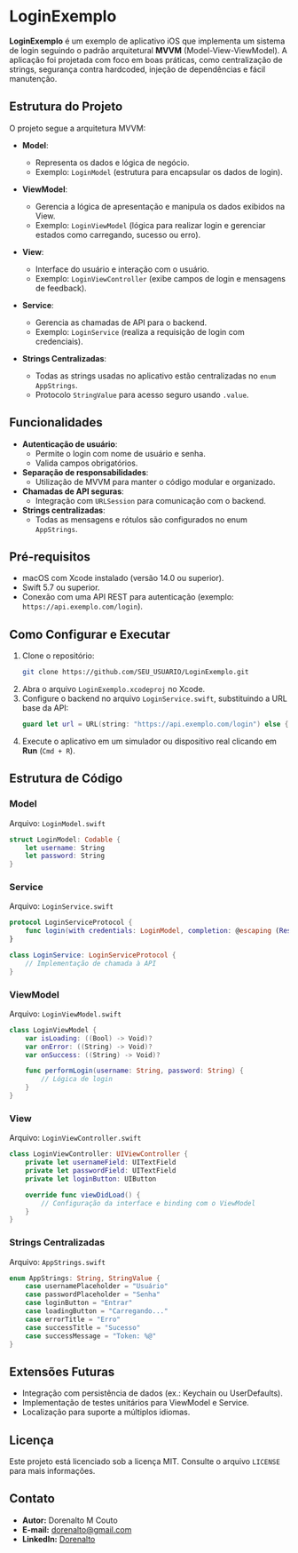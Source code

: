 # LoginExemplo

**LoginExemplo** é um exemplo de aplicativo iOS que implementa um sistema de login seguindo o padrão arquitetural **MVVM** (Model-View-ViewModel). A aplicação foi projetada com foco em boas práticas, como centralização de strings, segurança contra hardcoded, injeção de dependências e fácil manutenção.

## Estrutura do Projeto
O projeto segue a arquitetura MVVM:

- **Model**:
  - Representa os dados e lógica de negócio.
  - Exemplo: `LoginModel` (estrutura para encapsular os dados de login).

- **ViewModel**:
  - Gerencia a lógica de apresentação e manipula os dados exibidos na View.
  - Exemplo: `LoginViewModel` (lógica para realizar login e gerenciar estados como carregando, sucesso ou erro).

- **View**:
  - Interface do usuário e interação com o usuário.
  - Exemplo: `LoginViewController` (exibe campos de login e mensagens de feedback).

- **Service**:
  - Gerencia as chamadas de API para o backend.
  - Exemplo: `LoginService` (realiza a requisição de login com credenciais).

- **Strings Centralizadas**:
  - Todas as strings usadas no aplicativo estão centralizadas no `enum AppStrings`.
  - Protocolo `StringValue` para acesso seguro usando `.value`.

## Funcionalidades
- **Autenticação de usuário**:
  - Permite o login com nome de usuário e senha.
  - Valida campos obrigatórios.
- **Separação de responsabilidades**:
  - Utilização de MVVM para manter o código modular e organizado.
- **Chamadas de API seguras**:
  - Integração com `URLSession` para comunicação com o backend.
- **Strings centralizadas**:
  - Todas as mensagens e rótulos são configurados no enum `AppStrings`.

## Pré-requisitos
- macOS com Xcode instalado (versão 14.0 ou superior).
- Swift 5.7 ou superior.
- Conexão com uma API REST para autenticação (exemplo: `https://api.exemplo.com/login`).

## Como Configurar e Executar
1. Clone o repositório:
   ```bash
   git clone https://github.com/SEU_USUARIO/LoginExemplo.git
   ```
2. Abra o arquivo `LoginExemplo.xcodeproj` no Xcode.
3. Configure o backend no arquivo `LoginService.swift`, substituindo a URL base da API:
   ```swift
   guard let url = URL(string: "https://api.exemplo.com/login") else {
   ```
4. Execute o aplicativo em um simulador ou dispositivo real clicando em **Run** (`Cmd + R`).

## Estrutura de Código

### Model
Arquivo: `LoginModel.swift`
```swift
struct LoginModel: Codable {
    let username: String
    let password: String
}
```

### Service
Arquivo: `LoginService.swift`
```swift
protocol LoginServiceProtocol {
    func login(with credentials: LoginModel, completion: @escaping (Result<String, Error>) -> Void)
}

class LoginService: LoginServiceProtocol {
    // Implementação de chamada à API
}
```

### ViewModel
Arquivo: `LoginViewModel.swift`
```swift
class LoginViewModel {
    var isLoading: ((Bool) -> Void)?
    var onError: ((String) -> Void)?
    var onSuccess: ((String) -> Void)?

    func performLogin(username: String, password: String) {
        // Lógica de login
    }
}
```

### View
Arquivo: `LoginViewController.swift`
```swift
class LoginViewController: UIViewController {
    private let usernameField: UITextField
    private let passwordField: UITextField
    private let loginButton: UIButton

    override func viewDidLoad() {
        // Configuração da interface e binding com o ViewModel
    }
}
```

### Strings Centralizadas
Arquivo: `AppStrings.swift`
```swift
enum AppStrings: String, StringValue {
    case usernamePlaceholder = "Usuário"
    case passwordPlaceholder = "Senha"
    case loginButton = "Entrar"
    case loadingButton = "Carregando..."
    case errorTitle = "Erro"
    case successTitle = "Sucesso"
    case successMessage = "Token: %@"
}
```

## Extensões Futuras
- Integração com persistência de dados (ex.: Keychain ou UserDefaults).
- Implementação de testes unitários para ViewModel e Service.
- Localização para suporte a múltiplos idiomas.

## Licença
Este projeto está licenciado sob a licença MIT. Consulte o arquivo `LICENSE` para mais informações.

## Contato
- **Autor:** Dorenalto M Couto
- **E-mail:** dorenalto@gmail.com
- **LinkedIn:** [Dorenalto](https://linkedin.com/in/dorenalto)
